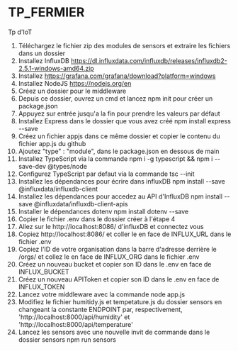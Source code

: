 # TP_FERMIER
Tp d'IoT


1. Téléchargez le fichier zip des modules de sensors et extraire les fichiers dans un dossier
2. Installez InfluxDB https://dl.influxdata.com/influxdb/releases/influxdb2-2.5.1-windows-amd64.zip
3. Installez https://grafana.com/grafana/download?platform=windows
4. Installez NodeJS https://nodejs.org/en
5. Créez un dossier pour le middleware
6. Depuis ce dossier, ouvrez un cmd et lancez npm init pour créer un package.json
7. Appuyez sur entrée jusqu'a la fin pour prendre les valeurs par défaut
8. Installez Express dans le dossier que vous avez créé npm install express --save
9. Créez un fichier appjs dans ce même dossier et copier le contenu du fichier app.js du github
10. Ajoutez "type" : "module", dans le package.json en dessous de main
11. Installez TypeScript via la commande npm i -g typescript && npm i --save-dev @types/node
12. Configurez TypeScript par defaut via la commande tsc --init
13. Installez les dépendances pour écrire dans influxDB npm install --save @influxdata/influxdb-client
14. Installez les dépendances pour accedez au API d'InfluxDB npm install --save @influxdata/influxdb-client-apis
15. Installer le dépendances dotenv npm install dotenv --save
16. Copier le fichier .env dans le dossier créer à l'étape 4
17. Allez sur le http://localhost:8086/ d'influxDB et connectez vous
17. Copiez http://localhost:8086/ et coller le en face de INFLUX_URL dans le fichier .env
18. Copiez l'ID de votre organisation dans la barre d'adresse derrière le /orgs/ et collez le en face de INFLUX_ORG dans le fichier .env
19. Créez un nouveau bucket et copier son ID dans le .env en face de INFLUX_BUCKET
20. Créez un nouveau APIToken et copier son ID dans le .env en face de INFLUX_TOKEN
21. Lancez votre middleware avec la commande node app.js
22. Modifiez le fichier humitidy.js et tempetature.js du dossier sensors en changeant la constante ENDPOINT par, respectivement, 'http://localhost:8000/api/humidity' et 'http://localhost:8000/api/temperature'
23. Lancez les sensors avec une nouvelle invit de commande dans le dossier sensors npm run sensors
